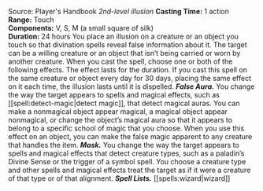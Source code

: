 Source: Player's Handbook
*2nd-level illusion*
**Casting Time:** 1 action  
**Range:** Touch  
**Components:** V, S, M (a small square of silk)  
**Duration:** 24 hours
You place an illusion on a creature or an object you touch so that divination spells reveal false information about it. The target can be a willing creature or an object that isn’t being carried or worn by another creature.
When you cast the spell, choose one or both of the following effects. The effect lasts for the duration. If you cast this spell on the same creature or object every day for 30 days, placing the same effect on it each time, the illusion lasts until it is dispelled.
***False Aura.*** You change the way the target appears to spells and magical effects, such as [[spell:detect-magic|detect magic]], that detect magical auras. You can make a nonmagical object appear magical, a magical object appear nonmagical, or change the object’s magical aura so that it appears to belong to a specific school of magic that you choose. When you use this effect on an object, you can make the false magic apparent to any creature that handles the item.
***Mask.*** You change the way the target appears to spells and magical effects that detect creature types, such as a paladin’s Divine Sense or the trigger of a symbol spell. You choose a creature type and other spells and magical effects treat the target as if it were a creature of that type or of that alignment.
***Spell Lists.*** [[spells:wizard|wizard]]